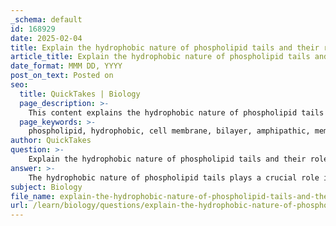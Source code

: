 ```yaml
---
_schema: default
id: 168929
date: 2025-02-04
title: Explain the hydrophobic nature of phospholipid tails and their role in membrane structure.
article_title: Explain the hydrophobic nature of phospholipid tails and their role in membrane structure.
date_format: MMM DD, YYYY
post_on_text: Posted on
seo:
  title: QuickTakes | Biology
  page_description: >-
    This content explains the hydrophobic nature of phospholipid tails and their crucial role in the structure and function of cell membranes, including the formation of the phospholipid bilayer, membrane integrity, fluidity, and interactions with membrane proteins.
  page_keywords: >-
    phospholipid, hydrophobic, cell membrane, bilayer, amphipathic, membrane structure, selective permeability, fluid mosaic model, membrane proteins, cellular homeostasis
author: QuickTakes
question: >-
    Explain the hydrophobic nature of phospholipid tails and their role in membrane structure.
answer: >-
    The hydrophobic nature of phospholipid tails plays a crucial role in the structure and function of cell membranes. Phospholipids are amphipathic molecules, meaning they possess both hydrophilic (water-attracting) heads and hydrophobic (water-repelling) tails. This unique structure is fundamental to the formation of the phospholipid bilayer, which is the core component of cell membranes.\n\n### Hydrophobic Tails and Membrane Structure\n\n1. **Formation of the Phospholipid Bilayer**: \n   - In an aqueous environment, phospholipids spontaneously arrange themselves into a bilayer. The hydrophilic heads face outward towards the water, while the hydrophobic tails orient themselves inward, away from the water. This arrangement creates a stable barrier that separates the internal cellular environment from the external surroundings. The hydrophobic interactions between the tails minimize their exposure to water, which is energetically favorable.\n\n2. **Membrane Integrity and Functionality**: \n   - The hydrophobic tails contribute to the semi-permeable nature of the membrane. By forming a hydrophobic core, the bilayer restricts the passage of polar and charged substances, allowing only certain molecules to diffuse through. This selective permeability is essential for maintaining cellular homeostasis and regulating the internal environment of the cell.\n\n3. **Fluid Mosaic Model**: \n   - The hydrophobic interactions also play a role in the fluidity of the membrane. The phospholipid bilayer is not static; it exhibits lateral movement of phospholipids and proteins, which is crucial for various cellular processes, including signaling and transport. The presence of hydrophobic tails allows for this fluidity, as they can move within the bilayer while maintaining the overall structure.\n\n4. **Role in Membrane Proteins**: \n   - Integral proteins, which span the membrane, often have hydrophobic regions that interact with the hydrophobic tails of phospholipids. This interaction is vital for the proper embedding of these proteins within the membrane, allowing them to perform functions such as transport, signaling, and acting as receptors.\n\n### Summary\n\nIn summary, the hydrophobic nature of phospholipid tails is essential for the formation and functionality of cell membranes. Their orientation in the bilayer not only creates a stable barrier that separates the cell from its environment but also facilitates selective permeability and fluidity, which are critical for various cellular processes. The amphipathic nature of phospholipids, with their hydrophilic heads and hydrophobic tails, is a fundamental characteristic that underpins the structure of biological membranes.
subject: Biology
file_name: explain-the-hydrophobic-nature-of-phospholipid-tails-and-their-role-in-membrane-structure.md
url: /learn/biology/questions/explain-the-hydrophobic-nature-of-phospholipid-tails-and-their-role-in-membrane-structure
---
```


&nbsp;